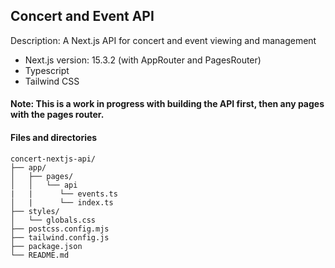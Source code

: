 ## Concert and Event API

Description: A Next.js API for concert and event viewing and management

- Next.js version: 15.3.2 (with AppRouter and PagesRouter)
- Typescript
- Tailwind CSS

#### Note: This is a work in progress with building the API first, then any pages with the pages router.

#### Files and directories
```
concert-nextjs-api/
├── app/
│   ├── pages/
│   │   └── api
|   |      └── events.ts
│   |      └── index.ts
├── styles/
│   └── globals.css
├── postcss.config.mjs
├── tailwind.config.js
├── package.json
└── README.md
```